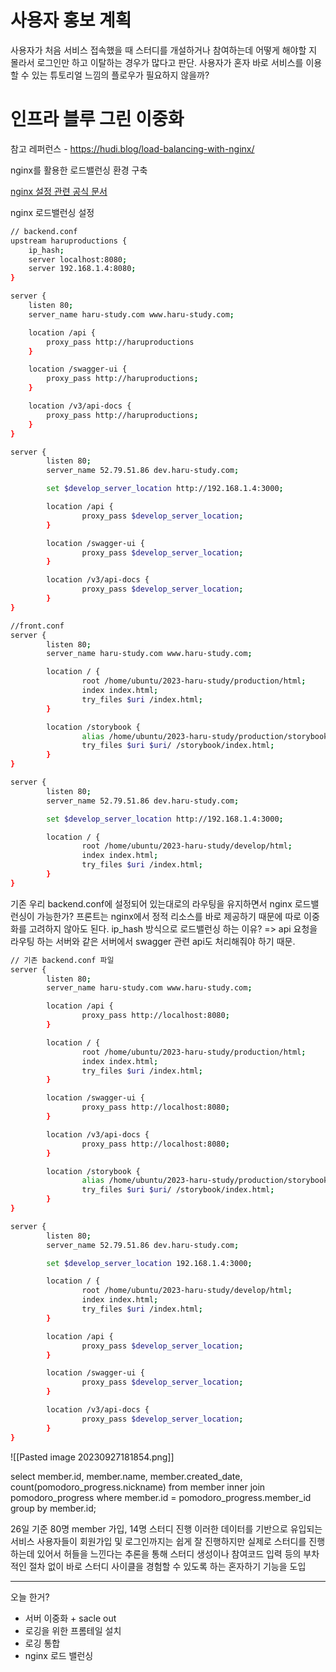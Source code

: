 
# 사용자 홍보 계획

사용자가 처음 서비스 접속했을 때 스터디를 개설하거나 참여하는데 어떻게 해야할 지 몰라서 로그인만 하고 이탈하는 경우가 많다고 판단.
사용자가 혼자 바로 서비스를 이용할 수 있는 튜토리얼 느낌의 플로우가 필요하지 않을까?

# 인프라 블루 그린 이중화 

참고 레퍼런스 - https://hudi.blog/load-balancing-with-nginx/

nginx를 활용한 로드밸런싱 환경 구축

[nginx 설정 관련 공식 문서](http://nginx.org/en/docs/http/ngx_http_core_module.html#location)

nginx 로드밸런싱 설정
``` bash
// backend.conf
upstream haruproductions {
	ip_hash;
	server localhost:8080;
	server 192.168.1.4:8080;
}

server {
	listen 80;
	server_name haru-study.com www.haru-study.com;

	location /api {
		proxy_pass http://haruproductions
	}

	location /swagger-ui {
		proxy_pass http://haruproductions;
	}

	location /v3/api-docs {
		proxy_pass http://haruproductions;
	}	
}

server {
        listen 80;
        server_name 52.79.51.86 dev.haru-study.com;

        set $develop_server_location http://192.168.1.4:3000;

        location /api {
                proxy_pass $develop_server_location;
        }

        location /swagger-ui {
                proxy_pass $develop_server_location;
        }

        location /v3/api-docs {
                proxy_pass $develop_server_location;
        }
}
```

``` bash
//front.conf
server {
        listen 80;
        server_name haru-study.com www.haru-study.com;

        location / {
                root /home/ubuntu/2023-haru-study/production/html;
                index index.html;
                try_files $uri /index.html;
        }

        location /storybook {
                alias /home/ubuntu/2023-haru-study/production/storybook;
                try_files $uri $uri/ /storybook/index.html;
        }
}

server {
        listen 80;
        server_name 52.79.51.86 dev.haru-study.com;

        set $develop_server_location http://192.168.1.4:3000;

        location / {
                root /home/ubuntu/2023-haru-study/develop/html;
                index index.html;
                try_files $uri /index.html;
        }
}

```


기존 우리 backend.conf에 설정되어 있는대로의 라우팅을 유지하면서 nginx 로드밸런싱이 가능한가?
프론트는 nginx에서 정적 리소스를 바로 제공하기 때문에 따로 이중화를 고려하지 않아도 된다.
ip_hash 방식으로 로드밸런싱 하는 이유?
=> api 요청을 라우팅 하는 서버와 같은 서버에서 swagger 관련 api도 처리해줘야 하기 때문.


``` bash
// 기존 backend.conf 파일
server {
        listen 80;
        server_name haru-study.com www.haru-study.com;

        location /api {
                proxy_pass http://localhost:8080;
        }

        location / {
                root /home/ubuntu/2023-haru-study/production/html;
                index index.html;
                try_files $uri /index.html;
        }

        location /swagger-ui {
                proxy_pass http://localhost:8080;
        }

        location /v3/api-docs {
                proxy_pass http://localhost:8080;
        }

        location /storybook {
                alias /home/ubuntu/2023-haru-study/production/storybook;
                try_files $uri $uri/ /storybook/index.html;
        }
}

server {
        listen 80;
        server_name 52.79.51.86 dev.haru-study.com;

        set $develop_server_location 192.168.1.4:3000;

        location / {
                root /home/ubuntu/2023-haru-study/develop/html;
                index index.html;
                try_files $uri /index.html;
        }

        location /api {
                proxy_pass $develop_server_location;
        }

        location /swagger-ui {
                proxy_pass $develop_server_location;
        }

        location /v3/api-docs {
                proxy_pass $develop_server_location;
        }
}
```



![[Pasted image 20230927181854.png]]

select member.id, member.name, member.created_date, count(pomodoro_progress.nickname) from member inner join pomodoro_progress where member.id = pomodoro_progress.member_id group by member.id;

26일 기준 80명 member 가입, 14명 스터디 진행
이러한 데이터를 기반으로 유입되는 서비스 사용자들이 회원가입 및 로그인까지는 쉽게 잘 진행하지만 실제로 스터디를 진행하는데 있어서 허들을 느낀다는 추론을 통해 스터디 생성이나 참여코드 입력 등의 부차적인 절차 없이 바로 스터디 사이클을 경험할 수 있도록 하는 혼자하기 기능을 도입



---

오늘 한거?

- 서버 이중화 + sacle out
- 로깅을 위한 프롬테일 설치
- 로깅 통합
- nginx 로드 밸런싱








